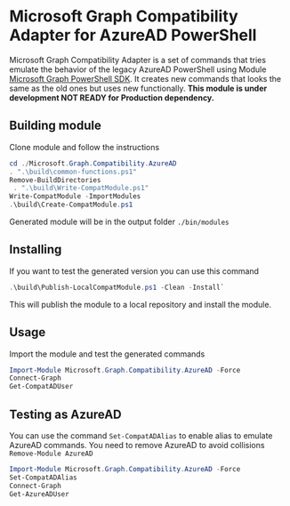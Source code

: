 # Microsoft Graph Compatibility Adapter for AzureAD PowerShell

Microsoft Graph Compatibility Adapter is a set of commands that tries emulate the behavior of the legacy AzureAD PowerShell using Module [Microsoft Graph PowerShell SDK](https://github.com/microsoftgraph/msgraph-sdk-powershell). It creates new commands that looks the same as the old ones but uses new functionally. **This module is under development NOT READY for Production dependency.**

## Building module

Clone module and follow the instructions

```powershell
cd ./Microsoft.Graph.Compatibility.AzureAD
. ".\build\common-functions.ps1"
Remove-BuildDirectories
 . ".\build\Write-CompatModule.ps1"
Write-CompatModule -ImportModules
.\build\Create-CompatModule.ps1
```

Generated module will be in the output folder `./bin/modules`

## Installing

If you want to test the generated version you can use this command

```powershell
.\build\Publish-LocalCompatModule.ps1 -Clean -Install`
```

This will publish the module to a local repository and install the module.

## Usage

Import the module and test the generated commands

```powershell
Import-Module Microsoft.Graph.Compatibility.AzureAD -Force
Connect-Graph
Get-CompatADUser
```

## Testing as AzureAD

You can use the command `Set-CompatADAlias` to enable alias to emulate AzureAD commands. You need to remove AzureAD to avoid collisions `Remove-Module AzureAD`

```powershell
Import-Module Microsoft.Graph.Compatibility.AzureAD -Force
Set-CompatADAlias
Connect-Graph
Get-AzureADUser
```

